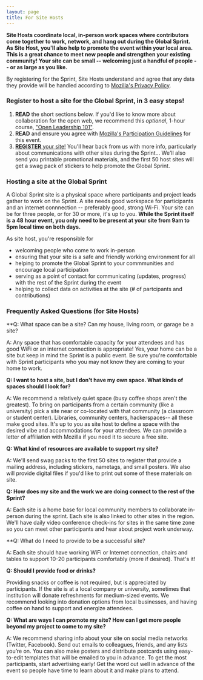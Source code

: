 ```yaml
---
layout: page
title: For Site Hosts
---
```


**Site Hosts coordinate local, in-person work spaces where contributors come together to work, network, and hang out during the Global Sprint. As Site Host, you'll also help to promote the event within your local area. This is a great chance to meet new people and strengthen your existing community! Your site can be small -- welcoming just a handful of people -- or as large as you like.** 

By registering for the Sprint, Site Hosts understand and agree that any data they provide will be handled according to [Mozilla's Privacy Policy](https://www.mozilla.org/en-US/privacy/).

### Register to host a site for the Global Sprint, in 3 easy steps!

1. **READ** the short sections below. If you'd like to know more about collaboration for the open web, we recommend this *optional*, 1-hour course, ["Open Leadership 101"](https://mozilla.teachable.com/p/open-leadership-101).
2. **READ** and ensure you agree with [Mozilla's Participation Guidelines](https://www.mozilla.org/en-US/about/governance/policies/participation/) for this event.
3. [**REGISTER** your site!](https://goo.gl/forms/MX01siV4Je6HMYUF3) You'll hear back from us with more info, particularly about communications with other sites during the Sprint... We'll also send you printable promotional materials, and the first 50 host sites will get a swag pack of stickers to help promote the Global Sprint.

### Hosting a site at the Global Sprint

A Global Sprint site is a physical space where participants and project leads gather to work on the Sprint. A site needs good workspace for participants and an internet connnection -- preferably good, strong Wi-Fi. Your site can be for three people, or for 30 or more, it's up to you. **While the Sprint itself is a 48 hour event, you only need to be present at your site from 9am to 5pm local time on both days.** 

As site host, you're responsible for 
* welcoming people who come to work in-person
* ensuring that your site is a safe and friendly working environment for all
* helping to promote the Global Sprint to your commmunities and encourage local participation
* serving as a point of contact for communicating (updates, progress) with the rest of the Sprint during the event
* helping to collect data on activities at the site (# of partcipants and contributions)


### Frequently Asked Questions (for Site Hosts)


**Q: What space can be a site? Can my house, living room, or garage be a site? 

A: Any space that has comfortable capacity for your attendees and has good WiFi or an internet connection is appropriate! Yes, your home can be a site but keep in mind the Sprint is a public event. Be sure you're comfortable with Sprint participants who you may not know they are coming to your home to work. 


**Q: I want to host a site, but I don't have my own space. What kinds of spaces should I look for?**

A: We recommend a relatively quiet space (busy coffee shops aren't the greatest). To bring on participants from a certain community (like a university) pick a site near or co-located with that community (a classroom or student center).  Libraries, community centers, hackerspaces-- all these make good sites. It's up to you as site host to define a space with the desired vibe and accommodations for your attendees. We can provide a letter of affiliation with Mozilla if you need it to secure a free site.

**Q: What kind of resources are available to support my site?**

A: We'll send swag packs to the first 50 sites to register that provide a mailing address, including stickers, nametags, and small posters. We also will provide digital files if you'd like to print out some of these materials on site. 

**Q: How does my site and the work we are doing connect to the rest of the Sprint?**

A: Each site is a home base for local community members to collaborate in-person during the sprint. Each site is also linked to other sites in the region. We'll have daily video conference check-ins for sites in the same time zone so you can meet other participants and hear about project work underway.

**Q: What do I need to provide to be a successful site? 

A: Each site should have working WiFi or Internet connection, chairs and tables to support 10-20 participants comfortably (more if desired). That's it!

**Q: Should I provide food or drinks?**

Providing snacks or coffee is not required, but is appreciated by participants. If the site is at a local company or university, sometimes that institution will donate refreshments for medium-sized events. We recommend looking into donation options from local businesses, and having coffee on hand to support and energize attendees.
 

**Q: What are ways I can promote my site? How can I get more people beyond my project to come to my site?**

A: We recommend sharing info about your site on social media networks (Twitter, Facebook). Send out emails to colleagues, friends, and any lists you’re on. You can also make posters and distribute postcards using easy-to-edit templates that will be emailed to you in advance. To get the most participants, start advertising early! Get the word out well in advance of the event so people have time to learn about it and make plans to attend. 
